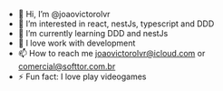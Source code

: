 - 👋 Hi, I’m @joaovictorolvr
- 👀 I’m interested in react, nestJs, typescript and DDD
- 🌱 I’m currently learning DDD and nestJs
- 💞️ I love work with development
- 📫 How to reach me joaovictorolvr@icloud.com or comercial@softtor.com.br
- ⚡ Fun fact: I love play videogames

<!---
joaovictorolvr/joaovictorolvr is a ✨ special ✨ repository because its `README.md` (this file) appears on your GitHub profile.
You can click the Preview link to take a look at your changes.
--->
